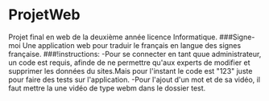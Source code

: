 # ProjetWeb
Projet final en web de la deuxième année licence Informatique.
###Signe-moi
Une application web pour traduir le français en langue des signes française.
###!instructions:
-Pour se connecter en tant quue administrateur, un code est requis, afinde de ne permettre qu'aux experts de modifier et supprimer les données du sites.Mais pour l'instant le code est "123" juste pour faire des tests sur l'application.
-Pour l'ajout d'un mot et de sa vidéo, il faut mettre la une vidéo de type webm dans le dossier test.

